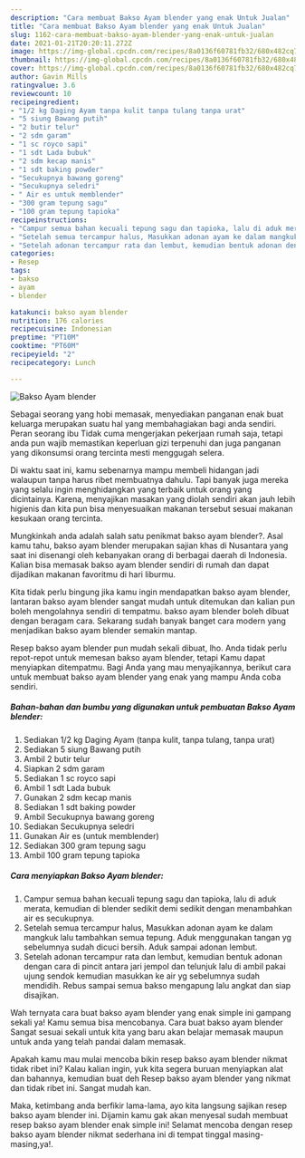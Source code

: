 ```yaml
---
description: "Cara membuat Bakso Ayam blender yang enak Untuk Jualan"
title: "Cara membuat Bakso Ayam blender yang enak Untuk Jualan"
slug: 1162-cara-membuat-bakso-ayam-blender-yang-enak-untuk-jualan
date: 2021-01-21T20:20:11.272Z
image: https://img-global.cpcdn.com/recipes/8a0136f60781fb32/680x482cq70/bakso-ayam-blender-foto-resep-utama.jpg
thumbnail: https://img-global.cpcdn.com/recipes/8a0136f60781fb32/680x482cq70/bakso-ayam-blender-foto-resep-utama.jpg
cover: https://img-global.cpcdn.com/recipes/8a0136f60781fb32/680x482cq70/bakso-ayam-blender-foto-resep-utama.jpg
author: Gavin Mills
ratingvalue: 3.6
reviewcount: 10
recipeingredient:
- "1/2 kg Daging Ayam tanpa kulit tanpa tulang tanpa urat"
- "5 siung Bawang putih"
- "2 butir telur"
- "2 sdm garam"
- "1 sc royco sapi"
- "1 sdt Lada bubuk"
- "2 sdm kecap manis"
- "1 sdt baking powder"
- "Secukupnya bawang goreng"
- "Secukupnya seledri"
- " Air es untuk memblender"
- "300 gram tepung sagu"
- "100 gram tepung tapioka"
recipeinstructions:
- "Campur semua bahan kecuali tepung sagu dan tapioka, lalu di aduk merata, kemudian di blender sedikit demi sedikit dengan menambahkan air es secukupnya."
- "Setelah semua tercampur halus, Masukkan adonan ayam ke dalam mangkuk lalu tambahkan semua tepung. Aduk menggunakan tangan yg sebelumnya sudah dicuci bersih. Aduk sampai adonan lembut."
- "Setelah adonan tercampur rata dan lembut, kemudian bentuk adonan dengan cara di pincit antara jari jempol dan telunjuk lalu di ambil pakai ujung sendok kemudian masukkan ke air yg sebelumnya sudah mendidih. Rebus sampai semua bakso mengapung lalu angkat dan siap disajikan."
categories:
- Resep
tags:
- bakso
- ayam
- blender

katakunci: bakso ayam blender 
nutrition: 176 calories
recipecuisine: Indonesian
preptime: "PT10M"
cooktime: "PT60M"
recipeyield: "2"
recipecategory: Lunch

---
```



![Bakso Ayam blender](https://img-global.cpcdn.com/recipes/8a0136f60781fb32/680x482cq70/bakso-ayam-blender-foto-resep-utama.jpg)

Sebagai seorang yang hobi memasak, menyediakan panganan enak buat keluarga merupakan suatu hal yang membahagiakan bagi anda sendiri. Peran seorang ibu Tidak cuma mengerjakan pekerjaan rumah saja, tetapi anda pun wajib memastikan keperluan gizi terpenuhi dan juga panganan yang dikonsumsi orang tercinta mesti menggugah selera.

Di waktu  saat ini, kamu sebenarnya mampu membeli hidangan jadi walaupun tanpa harus ribet membuatnya dahulu. Tapi banyak juga mereka yang selalu ingin menghidangkan yang terbaik untuk orang yang dicintainya. Karena, menyajikan masakan yang diolah sendiri akan jauh lebih higienis dan kita pun bisa menyesuaikan makanan tersebut sesuai makanan kesukaan orang tercinta. 



Mungkinkah anda adalah salah satu penikmat bakso ayam blender?. Asal kamu tahu, bakso ayam blender merupakan sajian khas di Nusantara yang saat ini disenangi oleh kebanyakan orang di berbagai daerah di Indonesia. Kalian bisa memasak bakso ayam blender sendiri di rumah dan dapat dijadikan makanan favoritmu di hari liburmu.

Kita tidak perlu bingung jika kamu ingin mendapatkan bakso ayam blender, lantaran bakso ayam blender sangat mudah untuk ditemukan dan kalian pun boleh mengolahnya sendiri di tempatmu. bakso ayam blender boleh dibuat dengan beragam cara. Sekarang sudah banyak banget cara modern yang menjadikan bakso ayam blender semakin mantap.

Resep bakso ayam blender pun mudah sekali dibuat, lho. Anda tidak perlu repot-repot untuk memesan bakso ayam blender, tetapi Kamu dapat menyiapkan ditempatmu. Bagi Anda yang mau menyajikannya, berikut cara untuk membuat bakso ayam blender yang enak yang mampu Anda coba sendiri.

<!--inarticleads1-->

##### Bahan-bahan dan bumbu yang digunakan untuk pembuatan Bakso Ayam blender:

1. Sediakan 1/2 kg Daging Ayam (tanpa kulit, tanpa tulang, tanpa urat)
1. Sediakan 5 siung Bawang putih
1. Ambil 2 butir telur
1. Siapkan 2 sdm garam
1. Sediakan 1 sc royco sapi
1. Ambil 1 sdt Lada bubuk
1. Gunakan 2 sdm kecap manis
1. Sediakan 1 sdt baking powder
1. Ambil Secukupnya bawang goreng
1. Sediakan Secukupnya seledri
1. Gunakan  Air es (untuk memblender)
1. Sediakan 300 gram tepung sagu
1. Ambil 100 gram tepung tapioka




<!--inarticleads2-->

##### Cara menyiapkan Bakso Ayam blender:

1. Campur semua bahan kecuali tepung sagu dan tapioka, lalu di aduk merata, kemudian di blender sedikit demi sedikit dengan menambahkan air es secukupnya.
1. Setelah semua tercampur halus, Masukkan adonan ayam ke dalam mangkuk lalu tambahkan semua tepung. Aduk menggunakan tangan yg sebelumnya sudah dicuci bersih. Aduk sampai adonan lembut.
1. Setelah adonan tercampur rata dan lembut, kemudian bentuk adonan dengan cara di pincit antara jari jempol dan telunjuk lalu di ambil pakai ujung sendok kemudian masukkan ke air yg sebelumnya sudah mendidih. Rebus sampai semua bakso mengapung lalu angkat dan siap disajikan.




Wah ternyata cara buat bakso ayam blender yang enak simple ini gampang sekali ya! Kamu semua bisa mencobanya. Cara buat bakso ayam blender Sangat sesuai sekali untuk kita yang baru akan belajar memasak maupun untuk anda yang telah pandai dalam memasak.

Apakah kamu mau mulai mencoba bikin resep bakso ayam blender nikmat tidak ribet ini? Kalau kalian ingin, yuk kita segera buruan menyiapkan alat dan bahannya, kemudian buat deh Resep bakso ayam blender yang nikmat dan tidak ribet ini. Sangat mudah kan. 

Maka, ketimbang anda berfikir lama-lama, ayo kita langsung sajikan resep bakso ayam blender ini. Dijamin kamu gak akan menyesal sudah membuat resep bakso ayam blender enak simple ini! Selamat mencoba dengan resep bakso ayam blender nikmat sederhana ini di tempat tinggal masing-masing,ya!.

